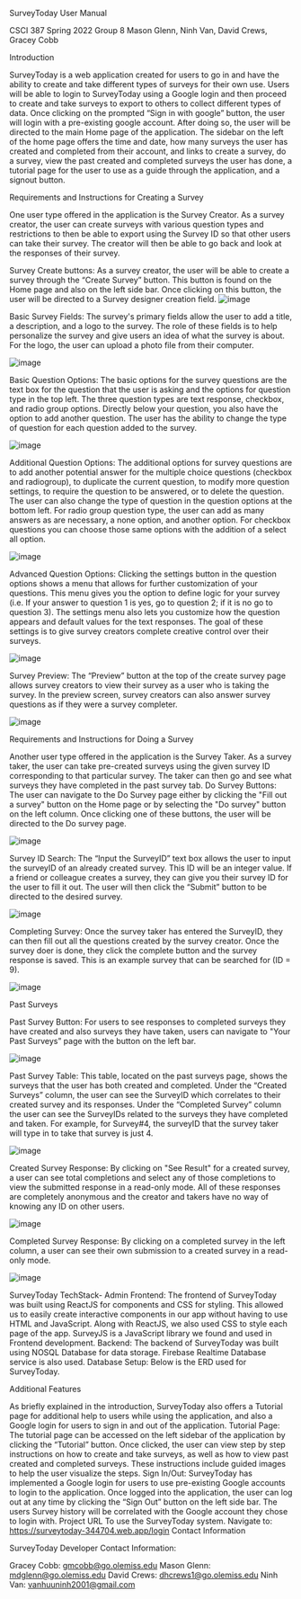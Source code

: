 

SurveyToday
User Manual

CSCI 387
Spring 2022
Group 8
Mason Glenn, Ninh Van, David Crews, Gracey Cobb

                       



Introduction

SurveyToday is a web application created for users to go in and have the ability to create and take different types of surveys for their own use. Users will be able to login to SurveyToday using a Google login and then proceed to create and take surveys to export to others to collect different types of data. Once clicking on the prompted “Sign in with google” button, the user will login with a pre-existing google account. After doing so, the user will be directed to the main Home page of the application. The sidebar on the left of the home page offers the time and date, how many surveys the user has created and completed from their account, and links to create a survey, do a survey, view the past created and completed surveys the user has done, a tutorial page for the user to use as a guide through the application, and a signout button.

Requirements and Instructions for Creating a Survey

One user type offered in the application is the Survey Creator. As a survey creator, the user can create surveys with various question types and restrictions to then be able to export using the Survey ID so that other users can take their survey. The creator will then be able to go back and look at the responses of their survey. 

Survey Create buttons: As a survey creator, the user will be able to create a survey through the “Create Survey” button. This button is found on the Home page and also on the left side bar. Once clicking on this button, the user will be directed to a Survey designer creation field.
![image](https://user-images.githubusercontent.com/63893969/165842818-2af51415-42b7-4a57-b47b-3da05379cea6.png)

Basic Survey Fields: The survey's primary fields allow the user to add a title, a description, and a logo to the survey. The role of these fields is to help personalize the survey and give users an idea of what the survey is about. For the logo, the user can upload a photo file from their computer.

![image](https://user-images.githubusercontent.com/63893969/165843031-8aacc7d8-e2d5-4cc7-8ad7-dddd0e98d46e.png)

Basic Question Options: The basic options for the survey questions are the text box for the question that the user is asking and the options for question type in the top left. The three question types are text response, checkbox, and radio group options. Directly below your question, you also have the option to add another question. The user has the ability to change the type of question for each question added to the survey.

![image](https://user-images.githubusercontent.com/63893969/165843168-ba2bfcfc-c963-4646-b78e-c964744f8e9a.png)   

Additional Question Options: The additional options for survey questions are to add another potential answer for the multiple choice questions (checkbox and radiogroup), to duplicate the current question, to modify more question settings, to require the question to be answered, or to delete the question. The user can also change the type of question in the question options at the bottom left. For radio group question type, the user can add as many answers as are necessary, a none option, and another option. For checkbox questions you can choose those same options with the addition of a select all option.

![image](https://user-images.githubusercontent.com/63893969/165843228-602eafc2-9594-4b53-9e39-59061c5a5e97.png)


Advanced Question Options: Clicking the settings button in the question options shows a menu that allows for further customization of your questions. This menu gives you the option to define logic for your survey (i.e. If your answer to question 1 is yes, go to question 2; if it is no go to question 3). The settings menu also lets you customize how the question appears and default values for the text responses. The goal of these settings is to give survey creators complete creative control over their surveys.

![image](https://user-images.githubusercontent.com/63893969/165843271-5bb2008c-ef91-4d59-80f4-135113b5d872.png)


Survey Preview: The “Preview” button at the top of the create survey page allows survey creators to view their survey as a user who is taking the survey. In the preview screen, survey creators can also answer survey questions as if they were a survey completer.

 ![image](https://user-images.githubusercontent.com/63893969/165843319-6e9bad61-936c-4491-9494-e662c4b83777.png)


Requirements and Instructions for Doing a Survey

Another user type offered in the application is the Survey Taker. As a survey taker, the user can take pre-created surveys using the given survey ID corresponding to that particular survey. The taker can then go and see what surveys they have completed in the past survey tab.
Do Survey Buttons: The user can navigate to the Do Survey page either by clicking the "Fill out a survey" button on the Home page or by selecting the "Do survey" button on the left column. Once clicking one of these buttons, the user will be directed to the Do survey page.

 ![image](https://user-images.githubusercontent.com/63893969/165843366-4c983490-9455-4892-9858-77725b1e404a.png)


Survey ID Search: The “Input the SurveyID” text box allows the user to input the surveyID of an already created survey. This ID will be an integer value. If a friend or colleague creates a survey, they can give you their survey ID for the user to fill it out. The user will then click the “Submit” button to be directed to the desired survey.

![image](https://user-images.githubusercontent.com/63893969/165843440-aa20d6c5-decb-4ab2-84a0-fc5376f7f6ae.png)
 
Completing Survey: Once the survey taker has entered the SurveyID, they can then fill out all the questions created by the survey creator. Once the survey doer is done, they click the complete button and the survey response is saved. This is an example survey that can be searched for (ID = 9).

![image](https://user-images.githubusercontent.com/63893969/165843491-6872bbe4-54cb-4ea5-921d-2164954067f7.png)

Past Surveys

Past Survey Button: For users to see responses to completed surveys they have created and also surveys they have taken, users can navigate to "Your Past Surveys” page with the button on the left bar.

![image](https://user-images.githubusercontent.com/63893969/165843540-a3e2a212-8f31-43c7-a8a4-e84f37334093.png)


Past Survey Table: This table, located on the past surveys page, shows the surveys that the user has both created and completed. Under the “Created Surveys” column, the user can see the SurveyID which correlates to their created survey and its responses. Under the “Completed Survey” column the user can see the SurveyIDs related to the surveys they have completed and taken. For example, for Survey#4, the surveyID that the survey taker will type in to take that survey is just 4. 

![image](https://user-images.githubusercontent.com/63893969/165843594-0bf5ab86-3feb-4d84-b983-da33804bbbf9.png)

Created Survey Response: By clicking on "See Result" for a created survey, a user can see total completions and select any of those completions to view the submitted response in a read-only mode. All of these responses are completely anonymous and the creator and takers have no way of knowing any ID on other users. 

![image](https://user-images.githubusercontent.com/63893969/165843634-4e3fac79-c1e1-4bf6-b331-918d82d07f9b.png)

Completed Survey Response: By clicking on a completed survey in the left column, a user can see their own submission to a created survey in a read-only mode. 

![image](https://user-images.githubusercontent.com/63893969/165843673-5435ced4-b7ac-4821-a00d-ae34e893cd91.png)

SurveyToday TechStack- Admin
Frontend: The frontend of SurveyToday was built using ReactJS for components and CSS for styling. This allowed us to easily create interactive components in our app without having to use HTML and JavaScript. Along with ReactJS, we also used CSS to style each page of the app. SurveyJS is a JavaScript library we found and used in Frontend development. 
Backend: The backend of SurveyToday was built using NOSQL Database for data storage. Firebase Realtime Database service is also used.
Database Setup: Below is the ERD used for SurveyToday. 
 

Additional Features

As briefly explained in the introduction, SurveyToday also offers a Tutorial page for additional help to users while using the application, and also a Google login for users to sign in and out of the application.
Tutorial Page: The tutorial page can be accessed on the left sidebar of the application by clicking the “Tutorial”  button. Once clicked, the user can view step by step instructions on how to create and take surveys, as well as how to view past created and completed surveys. These instructions include guided images to help the user visualize the steps. 
Sign In/Out: SurveyToday has implemented a Google login for users to use pre-existing Google accounts to login to the application. Once logged into the application, the user can log out at any time by clicking the “Sign Out” button on the left side bar. The users Survey history will be correlated with the Google account they chose to login with. 
Project URL
    To use the SurveyToday system. Navigate to: 
 	https://surveytoday-344704.web.app/login
Contact Information

SurveyToday Developer Contact Information:

Gracey Cobb: gmcobb@go.olemiss.edu
Mason Glenn: mdglenn@go.olemiss.edu
David Crews: dhcrews1@go.olemiss.edu
Ninh Van: vanhuuninh2001@gmail.com





